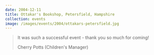 ```yaml
---
date: 2004-12-11
title: Ottakar's Bookshop, Petersfield, Hampshire
collection: events
image: /images/events/2004/ottakars-petersfield.jpg
---
```


> It was such a successful event - thank you so much for coming!
> 
> <footer>Cherry Potts (Children's Manager)</footer>
